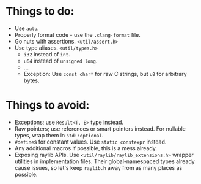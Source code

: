 # Things to do:

- Use `auto`.
- Properly format code - use the `.clang-format` file.
- Go nuts with assertions. `<util/assert.h>`
- Use type aliases. `<util/types.h>`
  - `i32` instead of `int`.
  - `u64` instead of `unsigned long`.
  - ...
  - Exception: Use `const char*` for raw C strings, but `u8` for arbitrary bytes.

# Things to avoid:

- Exceptions; use `Result<T, E>` type instead.
- Raw pointers; use references or smart pointers instead. For nullable types, wrap them in `std::optional`.
- `#define`s for constant values. Use `static constexpr` instead.
- Any additional macros if possible, this is a mess already.
- Exposing raylib APIs. Use `<util/raylib/raylib_extensions.h>` wrapper utilities in implementation files.
Their global-namespaced types already cause issues, so let's keep `raylib.h` away from as many places as possible.